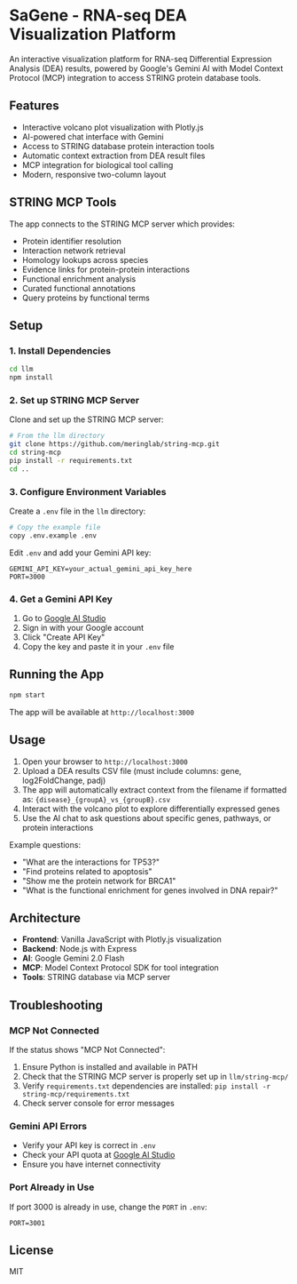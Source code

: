 # SaGene - RNA-seq DEA Visualization Platform

An interactive visualization platform for RNA-seq Differential Expression Analysis (DEA) results, powered by Google's Gemini AI with Model Context Protocol (MCP) integration to access STRING protein database tools.

## Features

- Interactive volcano plot visualization with Plotly.js
- AI-powered chat interface with Gemini
- Access to STRING database protein interaction tools
- Automatic context extraction from DEA result files
- MCP integration for biological tool calling
- Modern, responsive two-column layout

## STRING MCP Tools

The app connects to the STRING MCP server which provides:
- Protein identifier resolution
- Interaction network retrieval
- Homology lookups across species
- Evidence links for protein-protein interactions
- Functional enrichment analysis
- Curated functional annotations
- Query proteins by functional terms

## Setup

### 1. Install Dependencies

```bash
cd llm
npm install
```

### 2. Set up STRING MCP Server

Clone and set up the STRING MCP server:

```bash
# From the llm directory
git clone https://github.com/meringlab/string-mcp.git
cd string-mcp
pip install -r requirements.txt
cd ..
```

### 3. Configure Environment Variables

Create a `.env` file in the `llm` directory:

```bash
# Copy the example file
copy .env.example .env
```

Edit `.env` and add your Gemini API key:

```
GEMINI_API_KEY=your_actual_gemini_api_key_here
PORT=3000
```

### 4. Get a Gemini API Key

1. Go to [Google AI Studio](https://makersuite.google.com/app/apikey)
2. Sign in with your Google account
3. Click "Create API Key"
4. Copy the key and paste it in your `.env` file

## Running the App

```bash
npm start
```

The app will be available at `http://localhost:3000`

## Usage

1. Open your browser to `http://localhost:3000`
2. Upload a DEA results CSV file (must include columns: gene, log2FoldChange, padj)
3. The app will automatically extract context from the filename if formatted as: `{disease}_{groupA}_vs_{groupB}.csv`
4. Interact with the volcano plot to explore differentially expressed genes
5. Use the AI chat to ask questions about specific genes, pathways, or protein interactions

Example questions:
- "What are the interactions for TP53?"
- "Find proteins related to apoptosis"
- "Show me the protein network for BRCA1"
- "What is the functional enrichment for genes involved in DNA repair?"

## Architecture

- **Frontend**: Vanilla JavaScript with Plotly.js visualization
- **Backend**: Node.js with Express
- **AI**: Google Gemini 2.0 Flash
- **MCP**: Model Context Protocol SDK for tool integration
- **Tools**: STRING database via MCP server

## Troubleshooting

### MCP Not Connected

If the status shows "MCP Not Connected":

1. Ensure Python is installed and available in PATH
2. Check that the STRING MCP server is properly set up in `llm/string-mcp/`
3. Verify `requirements.txt` dependencies are installed: `pip install -r string-mcp/requirements.txt`
4. Check server console for error messages

### Gemini API Errors

- Verify your API key is correct in `.env`
- Check your API quota at [Google AI Studio](https://makersuite.google.com/)
- Ensure you have internet connectivity

### Port Already in Use

If port 3000 is already in use, change the `PORT` in `.env`:

```
PORT=3001
```

## License

MIT
